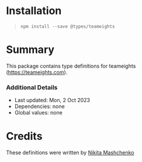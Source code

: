 # Installation

> `npm install --save @types/teameights`

# Summary

This package contains type definitions for teameights (https://teameights.com).

### Additional Details

- Last updated: Mon, 2 Oct 2023
- Dependencies: none
- Global values: none

# Credits

These definitions were written by [Nikita Mashchenko](https://github.com/nmashchenko)
